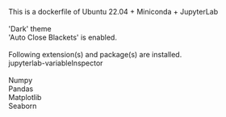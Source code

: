 This is a dockerfile of Ubuntu 22.04 + Miniconda + JupyterLab<br>
<br>
'Dark' theme<br> 
'Auto Close Blackets' is enabled.<br>
<br>
Following extension(s) and package(s) are installed.<br>
jupyterlab-variableInspector<br>
<br>
Numpy<br>
Pandas<br>
Matplotlib<br>
Seaborn<br>

